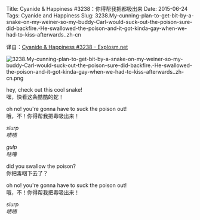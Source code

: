 Title: Cyanide & Happiness #3238：你得帮我把都吸出来
Date: 2015-06-24
Tags: Cyanide and Happiness
Slug: 3238.My-cunning-plan-to-get-bit-by-a-snake-on-my-weiner-so-my-buddy-Carl-would-suck-out-the-poison-sure-did-backfire.-He-swallowed-the-poison-and-it-got-kinda-gay-when-we-had-to-kiss-afterwards..zh-cn

译自：[Cyanide & Happiness #3238 - Explosm.net](http://explosm.net/comics/3238/)


![3238.My-cunning-plan-to-get-bit-by-a-snake-on-my-weiner-so-my-buddy-Carl-would-suck-out-the-poison-sure-did-backfire.-He-swallowed-the-poison-and-it-got-kinda-gay-when-we-had-to-kiss-afterwards..zh-cn.png](/static/images/comics/3238.My-cunning-plan-to-get-bit-by-a-snake-on-my-weiner-so-my-buddy-Carl-would-suck-out-the-poison-sure-did-backfire.-He-swallowed-the-poison-and-it-got-kinda-gay-when-we-had-to-kiss-afterwards..zh-cn.png)





hey, check out
this cool snake!        
嘿，快看这条酷酷的蛇！

oh no! you're gonna
have to suck the
poison out!     
哦，不！你得帮我把毒吸出来！

*slurp*         
*啧啧*

*gulp*      
*咕噜*

did you swallow the
poison?         
你把毒咽下去了？

oh no! you're
gonna have to suck the
poison out!     
哦，不！你得帮我把毒吸出来！

*slurp*     
*啧啧*